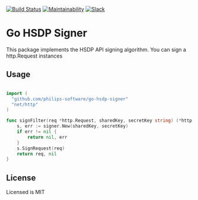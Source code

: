 [![Build Status](https://travis-ci.com/philips-software/go-hsdp-signer.svg?branch=master)](https://travis-ci.com/philips-software/go-hsdp-signer)
[![Maintainability](https://api.codeclimate.com/v1/badges/d30d55adc190015a63a6/maintainability)](https://codeclimate.com/github/philips-software/go-hsdp-signer/maintainability)
[![Slack](https://philips-software-slackin.now.sh/badge.svg)](https://philips-software-slackin.now.sh)

# Go HSDP Signer

This package implements the HSDP API signing algorithm.
You can sign a http.Request instances 

## Usage

```go

import (
  "github.com/philips-software/go-hsdp-signer"
  "net/http"
)

func signFilter(req *http.Request, sharedKey, secretKey string) (*http.Request, error) {
    s, err := signer.New(sharedKey, secretKey)
    if err != nil {
        return nil, err
    }
    s.SignRequest(req)
    return req, nil
}

```
## License

Licensed is MIT
